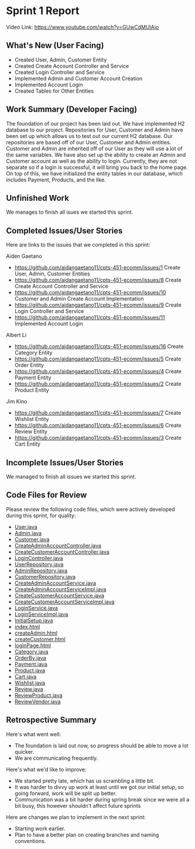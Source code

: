 # Sprint 1 Report 
Video Link: https://www.youtube.com/watch?v=GUwCdMUIAio
## What's New (User Facing)
 * Created User, Admin, Customer Entity
 * Created Create Account Controller and Service
 * Created Login Controller and Service
 * Implemented Admin and Customer Account Creation
 * Implemented Account Login
 * Created Tables for Other Entities

## Work Summary (Developer Facing)
The foundation of our project has been laid out. We have implemented H2 database to our project. Repositories for User, Customer and Admin have been set up which allows us to test out our current H2 database. Our repositories are based off of our User, Customer and Admin entities. Customer and Admin are inherited off of our User as they will use a lot of the same variables. We have also set up the ability to create an Admin and Customer account as well as the ability to login. Currently, they are not separate so if a login is successful, it will bring you back to the home page.
On top of this, we have initialized the entity tables in our database, which includes Payment, Products, and the like.

## Unfinished Work
We manages to finish all isues we started this sprint.

## Completed Issues/User Stories
Here are links to the issues that we completed in this sprint:

Aiden Gaetano
 * https://github.com/aidangaetano11/cpts-451-ecomm/issues/1 Create User, Admin, Customer Entities
 * https://github.com/aidangaetano11/cpts-451-ecomm/issues/8 Create Create Account Controller and Service
 * https://github.com/aidangaetano11/cpts-451-ecomm/issues/10 Customer and Admin Create Account Implementation
 * https://github.com/aidangaetano11/cpts-451-ecomm/issues/9 Create Login Controller and Service
 * https://github.com/aidangaetano11/cpts-451-ecomm/issues/11 Implemented Account Login

Albert Li
 * https://github.com/aidangaetano11/cpts-451-ecomm/issues/16 Create Category Entity
 * https://github.com/aidangaetano11/cpts-451-ecomm/issues/5 Create Order Entity
 * https://github.com/aidangaetano11/cpts-451-ecomm/issues/4 Create Payment Entity
 * https://github.com/aidangaetano11/cpts-451-ecomm/issues/2 Create Product Entity

Jim Kino
 * https://github.com/aidangaetano11/cpts-451-ecomm/issues/7 Create Wishlist Entity
 * https://github.com/aidangaetano11/cpts-451-ecomm/issues/6 Create Review Entity
 * https://github.com/aidangaetano11/cpts-451-ecomm/issues/3 Create Cart Entity
   
 ## Incomplete Issues/User Stories
We managed to finish all issues we started this sprint.

## Code Files for Review
Please review the following code files, which were actively developed during this sprint, for quality:
 * [User.java](https://github.com/aidangaetano11/cpts-451-ecomm/tree/main/src/main/java/cpts451/ecomm/entities)
 * [Admin.java](https://github.com/aidangaetano11/cpts-451-ecomm/tree/main/src/main/java/cpts451/ecomm/entities)
 * [Customer.java](https://github.com/aidangaetano11/cpts-451-ecomm/tree/main/src/main/java/cpts451/ecomm/entities)
 * [CreateAdminAccountController.java](https://github.com/aidangaetano11/cpts-451-ecomm/tree/main/src/main/java/cpts451/ecomm/controllers)
 * [CreateCustomerAccountController.java](https://github.com/aidangaetano11/cpts-451-ecomm/tree/main/src/main/java/cpts451/ecomm/controllers)
 * [LoginController.java](https://github.com/aidangaetano11/cpts-451-ecomm/tree/main/src/main/java/cpts451/ecomm/controllers)
 * [UserRepository.java](https://github.com/aidangaetano11/cpts-451-ecomm/tree/main/src/main/java/cpts451/ecomm/repositories)
 * [AdminRepository.java](https://github.com/aidangaetano11/cpts-451-ecomm/tree/main/src/main/java/cpts451/ecomm/repositories)
 * [CustomerRepository.java](https://github.com/aidangaetano11/cpts-451-ecomm/tree/main/src/main/java/cpts451/ecomm/repositories)
 * [CreateAdminAccountService.java](https://github.com/aidangaetano11/cpts-451-ecomm/tree/main/src/main/java/cpts451/ecomm/services)
 * [CreateAdminAccountServiceImpl.java](https://github.com/aidangaetano11/cpts-451-ecomm/tree/main/src/main/java/cpts451/ecomm/services)
 * [CreateCustomerAccountService.java](https://github.com/aidangaetano11/cpts-451-ecomm/tree/main/src/main/java/cpts451/ecomm/services)
 * [CreateCustomerAccountServiceImpl.java](https://github.com/aidangaetano11/cpts-451-ecomm/tree/main/src/main/java/cpts451/ecomm/services)
 * [LoginService.java](https://github.com/aidangaetano11/cpts-451-ecomm/tree/main/src/main/java/cpts451/ecomm/services)
 * [LoginServiceImpl.java](https://github.com/aidangaetano11/cpts-451-ecomm/tree/main/src/main/java/cpts451/ecomm/services)
 * [InitialSetup.java](https://github.com/aidangaetano11/cpts-451-ecomm/tree/main/src/main/java/cpts451/ecomm/setup)
 * [index.html](https://github.com/aidangaetano11/cpts-451-ecomm/tree/main/src/main/resources/templates)
 * [createAdmin.html](https://github.com/aidangaetano11/cpts-451-ecomm/tree/main/src/main/resources/templates)
 * [createCustomer.html](https://github.com/aidangaetano11/cpts-451-ecomm/tree/main/src/main/resources/templates)
 * [loginPage.html](https://github.com/aidangaetano11/cpts-451-ecomm/tree/main/src/main/resources/templates)
 * [Category.java](https://github.com/aidangaetano11/cpts-451-ecomm/blob/main/src/main/java/cpts451/ecomm/entities/Category.java)
 * [OrderBy.java](https://github.com/aidangaetano11/cpts-451-ecomm/blob/main/src/main/java/cpts451/ecomm/entities/OrderBy.java)
 * [Payment.java](https://github.com/aidangaetano11/cpts-451-ecomm/blob/main/src/main/java/cpts451/ecomm/entities/Payment.java)
 * [Product.java](https://github.com/aidangaetano11/cpts-451-ecomm/blob/main/src/main/java/cpts451/ecomm/entities/Product.java)
 * [Cart.java](https://github.com/aidangaetano11/cpts-451-ecomm/blob/main/src/main/java/cpts451/ecomm/entities/Cart.java)
 * [Wishlist.java](https://github.com/aidangaetano11/cpts-451-ecomm/blob/main/src/main/java/cpts451/ecomm/entities/Wishlist.java)
 * [Review.java](https://github.com/aidangaetano11/cpts-451-ecomm/blob/main/src/main/java/cpts451/ecomm/entities/Review.java)
 * [ReviewProduct.java](https://github.com/aidangaetano11/cpts-451-ecomm/blob/main/src/main/java/cpts451/ecomm/entities/ReviewProduct.java)
 * [ReviewVendor.java](https://github.com/aidangaetano11/cpts-451-ecomm/blob/main/src/main/java/cpts451/ecomm/entities/ReviewVendor.java)



## Retrospective Summary
Here's what went well:
  * The foundation is laid out now, so progress should be able to move a lot quicker.
  * We are communicating frequently.
 
Here's what we'd like to improve:
   * We started pretty late, which has us scrambling a little bit.
   * It was harder to divvy up work at least until we got our initial setup, so going forward, work will be split up better.
   * Communication was a bit harder during spring break since we were all a bit busy, this however shouldn't affect future sprints  

Here are changes we plan to implement in the next sprint:
   * Starting work earlier.
   * Plan to have a better plan on creating branches and naming conventions.
